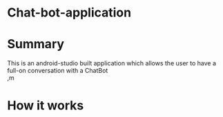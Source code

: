 # Chat-bot-application

<h1>Summary</h1>
This is an android-studio built application which allows the user to have a full-on conversation with a ChatBot
<br>
,m
 
<h1>How it works</h1>
